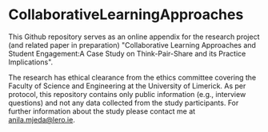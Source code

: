 # CollaborativeLearningApproaches
This Github repository serves as an online appendix for the research project (and related paper in preparation) "Collaborative Learning Approaches and Student Engagement:A Case Study on Think-Pair-Share and its Practice Implications".

The research has ethical clearance from the ethics committee covering the Faculty of Science and Engineering at the University of Limerick. As per protocol, this repository contains only public information (e.g., interview questions) and not any data collected from the study participants.
For further information about the study please contact me at anila.mjeda@lero.ie.
